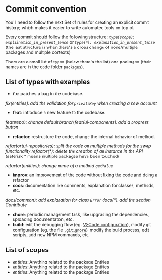 # Commit convention

You'll need to follow the next Set of rules for creating an explicit commit history; which makes it easier to write automated tools on top of.

Every commit should follow the following structure:
_`type(scope): explaination_in_present_tense`_ or _`type(*): explanation_in_present_tense`_ (the last structure is when there's a cross change of none/multiple packages and multiple contexts)

There are a small list of types (below there's the list) and packages (their names are in the code folder `packages`).

## List of types with examples

- **fix**: patches a bug in the codebase.

_fix(entities): add the validation for `privateKey` when creating a new account_

- **feat**: introduce a new feature to the codebase.

_feat(repo): change default branch_
_feat(ui-components): add a progress button_

- **refactor**: restructure the code, change the internal behavior of method.

_refactor(ui-repositories): split the code on multiple methods for the swap functionality_
_refactor(*): delete the creation of an instance in the API_ (asterisk * means multiple packages have been touched)

_refactor(entities): change name of a method `getValue`_

- **improv**: an improvement of the code without fixing the code and doing a refactor
- **docs**: documentation like comments, explanation for classes, methods, etc.

_docs(common): add explanation for class `Error`_
_docs(*): add the section Contribute_

- **chore**: periodic management task, like upgrading the dependencies, uploading documentation, etc.
- **build**: edit the debugging flow (eg. [VSCode configuration](https://github.com/Future-Wallet/skia-wallet/blob/main/.vscode)), modify git configuration (eg. the file [`.gitignore`](https://github.com/Future-Wallet/skia-wallet/blob/main/.gitignore)), modify the build process, edit scripts, add new NPM commands, etc.

## List of scopes

- *entities*: Anything related to the package Entities
- *entities*: Anything related to the package Entities
- *entities*: Anything related to the package Entities